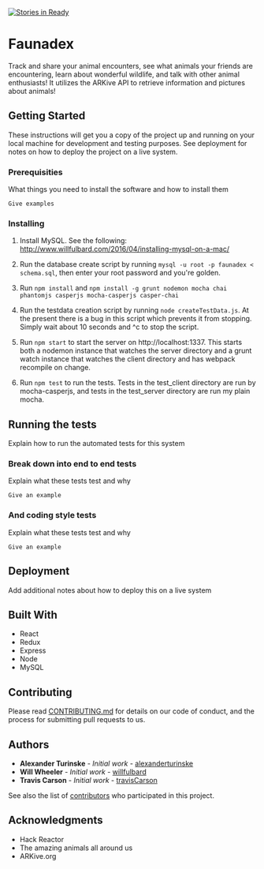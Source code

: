 [![Stories in Ready](https://badge.waffle.io/FarcicalPopsicle/faunadex.png?label=ready&title=Ready)](https://waffle.io/FarcicalPopsicle/faunadex)

# Faunadex

Track and share your animal encounters, see what animals your friends are encountering, learn about wonderful wildlife, and talk with other animal enthusiasts! It utilizes the ARKive API to retrieve information and pictures about animals!

## Getting Started

These instructions will get you a copy of the project up and running on your local machine for development and testing purposes. See deployment for notes on how to deploy the project on a live system.

### Prerequisities

What things you need to install the software and how to install them

```
Give examples
```

### Installing
1.  Install MySQL.  See the following: http://www.willfulbard.com/2016/04/installing-mysql-on-a-mac/

2.  Run the database create script by running `mysql -u root -p faunadex < schema.sql`, then enter your root password and you're golden.

3.  Run `npm install` and `npm install -g grunt nodemon mocha chai phantomjs casperjs mocha-casperjs casper-chai`

4.  Run the testdata creation script by running `node createTestData.js`.  At the present there is a bug in this script which prevents it from stopping.  Simply wait about 10 seconds and ^c to stop the script.

5.  Run `npm start` to start the server on http://localhost:1337.  This starts both a nodemon instance that watches the server directory and a grunt watch instance that watches the client directory and has webpack recompile on change.

6.  Run `npm test` to run the tests.  Tests in the test_client directory are run by mocha-casperjs, and tests in the test_server directory are run my plain mocha.


## Running the tests

Explain how to run the automated tests for this system

### Break down into end to end tests

Explain what these tests test and why

```
Give an example
```

### And coding style tests

Explain what these tests test and why

```
Give an example
```

## Deployment

Add additional notes about how to deploy this on a live system

## Built With

* React
* Redux
* Express
* Node
* MySQL

## Contributing

Please read [CONTRIBUTING.md](CONTRIBUTING.md) for details on our code of conduct, and the process for submitting pull requests to us.

<!--## Versioning-->

<!--We use [SemVer](http://semver.org/) for versioning. For the versions available, see the [tags on this repository](https://github.com/your/project/tags). -->

## Authors

* **Alexander Turinske** - *Initial work* - [alexanderturinske](https://github.com/alexanderturinske)
* **Will Wheeler** - *Initial work* - [willfulbard](https://github.com/willfulbard)
* **Travis Carson** - *Initial work* - [travisCarson](https://github.com/travisCarson)

See also the list of [contributors](https://github.com/FarcicalPopsicle/faunadex/contributors) who participated in this project.

<!--## License-->

<!--This project is licensed under the MIT License - see the [LICENSE.md](LICENSE.md) file for details-->

## Acknowledgments

* Hack Reactor
* The amazing animals all around us
* ARKive.org
